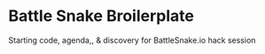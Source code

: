 # Battle Snake Broilerplate
Starting code, agenda,, &amp; discovery for BattleSnake.io hack session
